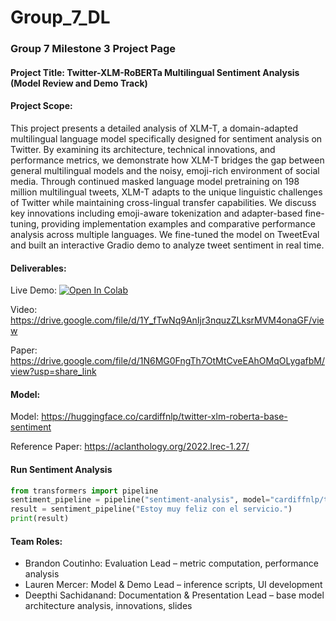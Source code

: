 # Group_7_DL
### Group 7 Milestone 3 Project Page




#### Project Title: Twitter-XLM-RoBERTa Multilingual Sentiment Analysis (Model Review and Demo Track)

#### Project Scope: 
This project presents a detailed analysis of XLM-T, a domain-adapted multilingual language model specifically designed for sentiment analysis on Twitter. By examining its architecture, technical innovations, and performance metrics, we demonstrate how XLM-T bridges the gap between general multilingual models and the noisy, emoji-rich environment of social media. Through continued masked language model pretraining on 198 million multilingual tweets, XLM-T adapts to the unique linguistic challenges of Twitter while maintaining cross-lingual transfer capabilities. We discuss key innovations including emoji-aware tokenization and adapter-based fine-tuning, providing implementation examples and comparative performance analysis across multiple languages. We fine-tuned the model on TweetEval and built an interactive Gradio demo to analyze tweet sentiment in real time.


#### Deliverables: 

Live Demo: [![Open In Colab](https://colab.research.google.com/assets/colab-badge.svg)](https://colab.research.google.com/github/lola12313/Group_7_DL/blob/main/Gradio_Demo.ipynb)


Video: https://drive.google.com/file/d/1Y_fTwNq9AnIjr3nquzZLksrMVM4onaGF/view

Paper: https://drive.google.com/file/d/1N6MG0FngTh7OtMtCveEAhOMqOLygafbM/view?usp=share_link


#### Model: 
Model: https://huggingface.co/cardiffnlp/twitter-xlm-roberta-base-sentiment

Reference Paper: https://aclanthology.org/2022.lrec-1.27/

#### Run Sentiment Analysis
```python
from transformers import pipeline
sentiment_pipeline = pipeline("sentiment-analysis", model="cardiffnlp/twitter-xlm-roberta-base-sentiment")
result = sentiment_pipeline("Estoy muy feliz con el servicio.")
print(result)
```

#### Team Roles: 	
* Brandon Coutinho: Evaluation Lead – metric computation, performance analysis
* Lauren Mercer: Model & Demo Lead – inference scripts, UI development
* Deepthi Sachidanand: Documentation & Presentation Lead – base model architecture analysis, innovations, slides

